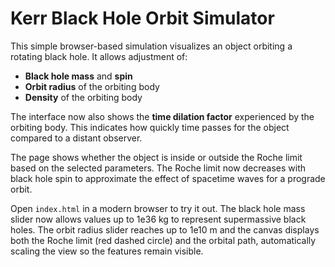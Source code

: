 # Kerr Black Hole Orbit Simulator

This simple browser-based simulation visualizes an object orbiting a rotating black hole.
It allows adjustment of:

- **Black hole mass** and **spin**
- **Orbit radius** of the orbiting body
- **Density** of the orbiting body

The interface now also shows the **time dilation factor** experienced by the
orbiting body. This indicates how quickly time passes for the object compared to
a distant observer.

The page shows whether the object is inside or outside the Roche limit based on the
selected parameters. The Roche limit now decreases with black hole spin to approximate
the effect of spacetime waves for a prograde orbit.

Open `index.html` in a modern browser to try it out. The black hole mass slider
now allows values up to 1e36 kg to represent supermassive black holes. The
orbit radius slider reaches up to 1e10 m and the canvas displays both the Roche
limit (red dashed circle) and the orbital path, automatically scaling the view
so the features remain visible.

